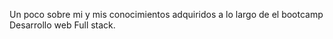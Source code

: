 Un poco sobre mi y mis conocimientos adquiridos a lo largo de el bootcamp Desarrollo web Full stack.